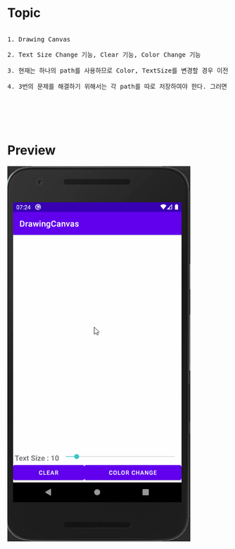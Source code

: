 # Topic

<pre>

1. Drawing Canvas 

2. Text Size Change 기능, Clear 기능, Color Change 기능

3. 현재는 하나의 path를 사용하므로 Color, TextSize를 변경할 경우 이전 것도 같이 변해버린다.

4. 3번의 문제를 해결하기 위해서는 각 path를 따로 저장하여야 한다. 그러면 되돌리기와 같은 기능또한 구현해낼 수 있다.


</pre>

<br><br>

# Preview

![preview](preview.gif)
